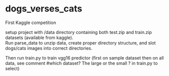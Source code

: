 # dogs_verses_cats
First Kaggle competition

setup project with /data directory containing both test.zip and train.zip datasets (available from kaggle).  
Run parse_data to unzip data, create proper directory structure, and slot dogs/cats images into correct directories.

Then run train.py to train vgg16 predictor (first on sample dataset then on all data, see comment #which dataset? The large or the small
? in train.py to select)
